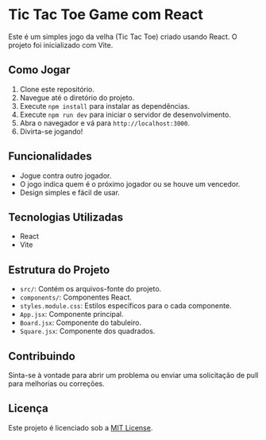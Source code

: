 # Tic Tac Toe Game com React

Este é um simples jogo da velha (Tic Tac Toe) criado usando React. O projeto foi inicializado com Vite.

## Como Jogar

1. Clone este repositório.
2. Navegue até o diretório do projeto.
3. Execute `npm install` para instalar as dependências.
4. Execute `npm run dev` para iniciar o servidor de desenvolvimento.
5. Abra o navegador e vá para `http://localhost:3000`.
6. Divirta-se jogando!

## Funcionalidades

- Jogue contra outro jogador.
- O jogo indica quem é o próximo jogador ou se houve um vencedor.
- Design simples e fácil de usar.

## Tecnologias Utilizadas

- React
- Vite

## Estrutura do Projeto

  - `src/`: Contém os arquivos-fonte do projeto.
  - `components/`: Componentes React.
  - `styles.module.css`: Estilos específicos para o cada componente.
  - `App.jsx`: Componente principal.
  - `Board.jsx`: Componente do tabuleiro.
  - `Square.jsx`: Componente dos quadrados.

## Contribuindo

Sinta-se à vontade para abrir um problema ou enviar uma solicitação de pull para melhorias ou correções.

## Licença

Este projeto é licenciado sob a [MIT License](LICENSE).
